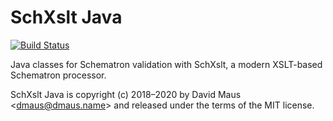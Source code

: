 SchXslt Java
==

[![Build Status](https://travis-ci.org/schxslt/schxslt-java.svg?branch=master)](https://travis-ci.org/schxslt/schxslt-java)

Java classes for Schematron validation with SchXslt, a modern XSLT-based Schematron processor.

SchXslt Java is copyright (c) 2018–2020 by David Maus &lt;dmaus@dmaus.name&gt; and released under the terms of the MIT
license.

